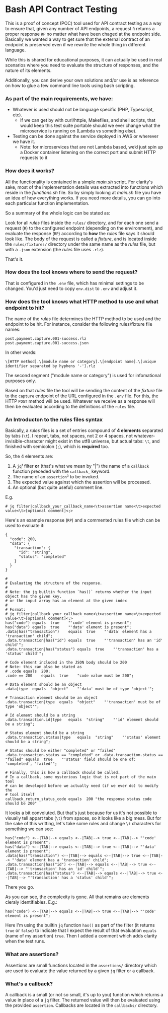 # Bash API Contract Testing

This is a proof of concept (POC) tool used for API contract testing as a way to ensure that, given any number of API endpoints, a request `R` returns a proper response `RP` no matter what have been chaged at the endpoint side. Basically we wanted a way to get sure that the external contract of an endpoint is preserved even if we rewrite the whole thing in different language.

While this is shared for educational purposes, it can actually be used in real scenarios where you need to evaluate the structure of responses, and the nature of its elements.

Additionally, you can derive your own solutions and/or use is as reference on how to glue a few command line tools using bash scripting.

### As part of the main requirements, we have:

* Whatever is used should not be language specific (PHP, Typescript, etc).
    - If we can get by with curl/httpie, Makefiles, and shell scripts, that would keep this test suite portable should we ever change what the microservice is running on (Lambda vs something else).
* Testing can be done against the service deployed in AWS or wherever we have it.
    - Note: for microservices that are not Lambda based, we’d just spin up a Docker container listening on the correct port and submit HTTP requests to it

### How does it works?

All the functionality is contained in a simple _main.sh_ script. For clarity's sake, most of the implementation details was extracted into functions which reside in the _functions.sh_ file. So by simply looking at _main.sh_ file you have an idea of how everything works. If you need more details, you can go into each particular function implementation.

So a summary of the whole logic can be stated as: 

Look for all _rules_ files inside the `rules/` directory, and for each one send a request (`R`) to the configured endpoint (depending on the environment), and evaluate the response (`RP`) according to **how** the _rules_ file says it should look like. The body of the request is called a _fixture_, and is located inside the `rules/fixtures/` directory under the same name as the _rules_ file, but with a `.json` extension (the _rules_ file uses `.rlz`).

That's it.

### How does the tool knows where to send the request?

That is configured in the `.env` file, which has minimal settings to be changed. You'd just need to copy `env.dist` to `.env` and adjust it.

### How does the tool knows what HTTP method to use and what endpoint to hit?

The name of the _rules_ file determines the HTTP method to be used and the endpoint to be hit. For instance, consider the following rules/fixture file names:

```
post.payment.capture.001-success.rlz
post.payment.capture.001-success.json
```

In other words:

```
\[HTTP method].\[module name or category].\[endpoint name].\[unique identifier separated by hyphens '-'].rlz
```

The second segment ("module name or category") is used for infomational purposes only.

Based on that _rules_ file the tool will be sending the content of the _fixture_ file to the `capture` endpoint of the URL configured in the `.env` file. For this, the HTTP `POST` method will be used. Whatever we receive as a response will then be evaluated according to the definitions of the `rules` file.


### An Introducton to the _rules_ files syntax

Basically, a _rules_ files is a set of entries compound of **4 elements** separated by tabs (`\t`). I repeat, tabs, not spaces, not 2 or 4 spaces, not whatever-invisible-character might exist in the utf8 universe, but actual tabs: `\t`, and finished with semicolon (`;`), which is **required** too.

So, the 4 elements are:

1. A `jq`¹ filter **or** (that's what we mean by "|") the name of a `callback` function preceded with the `callback_` keyword.
2. The name of an `assertion`² to be invoked.
3. The expected value against which the assertion will be processed.
4. An optional (but quite useful) comment line.

E.g.

```
# jq filter|callback_your_callback_name<\t>assertion name<\t>expected value<\t>[optional comment]<;>
```

Here's an example response (`RP`) and a commented rules file which can be used to evaluate it:

```
{
  "code": 200,
  "data": {
    "transaction": {
      "id": "string",
      "status": "completed"
    }
  }
}
```

```
#
# Evaluating the structure of the response.
#
# Note: the jq builtin function `has()` returns whether the input object has the given key,
# or the input array has an element at the given index
#
# Format:
# jq filter|callback_your_callback_name<\t>assertion name<\t>expected value<\t>[optional comment]<;>
has("code")	equals	true	"'code' element is present";
has("data")	equals	true	"'data' element is present";
.data|has("transaction")	equals	true	"'data' element has a 'transaction' child";
.data.transaction|has("id")	equals	true	"'transaction' has an 'id' child'";
.data.transaction|has("status")	equals	true	"'transaction' has a 'status' child'";

# Code element included in the JSON body should be 200
# Note: this can also be stated as
# .code	equals	200;
.code == 200	equals	true	"code value must be 200";

# Data element should be an object
.data|type	equals	"object"	"'data' must be of type 'object'";

# Transaction element should be an object
.data.transaction|type	equals	"object"	"'transaction' must be of type 'object'";

# Id element should be a string
.data.transaction.id|type	equals	"string"	"'id' element should be a string";

# Status element should be a string
.data.transaction.status|type	equals	"string"	"'status' element should be a string";

# Status should be either "completed" or "failed"
.data.transaction.status == "completed" or .data.transaction.status == "failed"	equals	true	"'status' field should be one of: 'completed', 'failed'";

# Finally, this is how a callback should be called.
# In a callback, some mysterious logic that is not part of the main tool
# can be developed before we actually need (if we ever do) to modify the
# tool itself
callback_return_status_code	equals	200	"the response status code should be 200"
```

It looks a bit convoluted. But that's just because for us it's not possible to visually tell appart tabs (`\t`) from spaces, so it looks like a big mess. But for the sake of this writting, let's take some rules and change `\t` characters for something we can see:

```
has("code") <--|TAB|--> equals <--|TAB|--> true <--|TAB|--> "'code' element is present";
has("data") <--|TAB|--> equals <--|TAB|--> true <--|TAB|--> "'data' element is present";
.data|has("transaction") <--|TAB|--> equals <--|TAB|--> true <--|TAB|--> "'data' element has a 'transaction' child";
.data.transaction|has("id") <--|TAB|--> equals <--|TAB|--> true <--|TAB|--> "'transaction' has an 'id' child'";
.data.transaction|has("status") <--|TAB|--> equals <--|TAB|--> true <--|TAB|--> "'transaction' has a 'status' child'";
```

There you go.

As you can see, the complexity is gone. All that remains are elements cleraly identifiables. E.g.:

```
has("code") <--|TAB|--> equals <--|TAB|--> true <--|TAB|--> "'code' element is present";
```

Here I'm using the builtin `jq` function `has()` as part of the filter (it returns `true` or `false`) to indicate that I expect the result of that evaluation `equals` (name of my assertion) `true`. Then I added a comment which adds clarity when the test runs.

### What are assertions?

Assertions are small functions located in the `assertions/` directory which are used to evaluate the value returned by a given `jq` filter or a callback.

### What's a callback?

A callback is a small (or not so small, it's up to you) function which returns a value in place of a `jq` filter. The returned value will then be evaluated using the provided `assertion`. Callbacks are located in the `callbacks/` directory.

